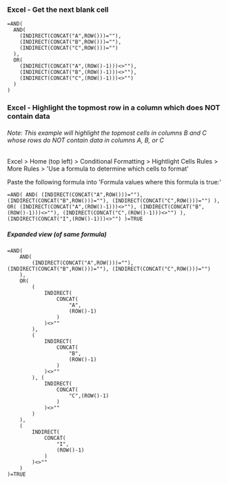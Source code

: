 <!-- ------------------------------------------------------------ -->

### Excel - Get the next blank cell

```
=AND(
  AND(
    (INDIRECT(CONCAT("A",ROW()))=""),
    (INDIRECT(CONCAT("B",ROW()))=""),
    (INDIRECT(CONCAT("C",ROW()))="")
  ),
  OR(
    (INDIRECT(CONCAT("A",(ROW()-1)))<>""),
    (INDIRECT(CONCAT("B",(ROW()-1)))<>""),
    (INDIRECT(CONCAT("C",(ROW()-1)))<>"")
  )
)
```

<!-- ------------------------------------------------------------ -->

### Excel - Highlight the topmost row in a column which does NOT contain data
###### Note: This example will highlight the topmost cells in columns B and C whose rows do NOT contain data in columns A, B, or C

Excel > Home (top left) > Conditional Formatting > Hightlight Cells Rules > More Rules > 'Use a formula to determine which cells to format'

Paste the following formula into 'Formula values where this formula is true:'

```=AND( AND( (INDIRECT(CONCAT("A",ROW()))=""), (INDIRECT(CONCAT("B",ROW()))=""), (INDIRECT(CONCAT("C",ROW()))="") ),   OR( (INDIRECT(CONCAT("A",(ROW()-1)))<>""), (INDIRECT(CONCAT("B",(ROW()-1)))<>""), (INDIRECT(CONCAT("C",(ROW()-1)))<>"") ), (INDIRECT(CONCAT("I",(ROW()-1)))<>"") )=TRUE```


##### Expanded view (of same formula)
```
=AND(
	AND(
		(INDIRECT(CONCAT("A",ROW()))=""), (INDIRECT(CONCAT("B",ROW()))=""), (INDIRECT(CONCAT("C",ROW()))="")
	),
	OR(
		(
			INDIRECT(
				CONCAT(
					"A",
					(ROW()-1)
				)
			)<>""
		),
		(
			INDIRECT(
				CONCAT(
					"B",
					(ROW()-1)
				)
			)<>""
		), (
			INDIRECT(
				CONCAT(
					"C",(ROW()-1)
				)
			)<>""
		)
	),
	(
		INDIRECT(
			CONCAT(
				"I",
				(ROW()-1)
			)
		)<>""
	)
)=TRUE
```



<!-- ------------------------------------------------------------ -->